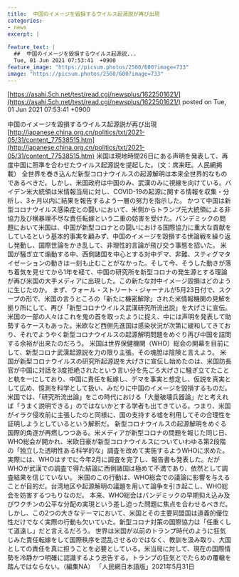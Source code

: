```yaml
---
title:  中国のイメージを毀損するウイルス起源説が再び出現  
categories:
- news
excerpt: |
  
feature_text: |
  ##  中国のイメージを毀損するウイルス起源説...
  Tue, 01 Jun 2021 07:53:41  +0900
feature_image: "https://picsum.photos/2560/600?image=733"
image: "https://picsum.photos/2560/600?image=733"
---
```


[https://asahi.5ch.net/test/read.cgi/newsplus/1622501621/](https://asahi.5ch.net/test/read.cgi/newsplus/1622501621/)
posted on Tue, 01 Jun 2021 07:53:41  +0900

<!--more-->

中国のイメージを毀損するウイルス起源説が再び出現 [http://japanese.china.org.cn/politics/txt/2021-05/31/content_77538515.htm](http://japanese.china.org.cn/politics/txt/2021-05/31/content_77538515.htm) 米国は現地時間26日にある声明を発表して、再度中国に照準を合わせたウイルス起源説を提起した。（文：席来旺。人民網掲載） 全世界を巻き込んだ新型コロナウイルスの起源解明は本来全世界的なものであるべきだ。しかし、米国政府は中国のみ、武漢のみに視線を向けている。バイデン米大統領は米情報当局に対し、COVID-19の起源に関する情報を収集・分析し、3ヶ月以内に結果を報告するよう一層の努力を指示した。 かつて中国は新型コロナウイルス感染症との闘いにおいて、米側からトランプ元大統領による非協力及び横暴理不尽な責任転嫁という二重の妨害を受けた。パンデミックの問題において米国は、中国が新型コロナとの闘いにおける国際協力に重大な貢献をしているという基本的事実を顧みず、中国のイメージを毀損する世論戦を繰り返し発動し、国際世論をかき乱して、非理性的言論が飛び交う事態を招いた。 米国が騒ぎ立て煽動する中、西側諸国を中心とする対中デマ、非難、スティグマタイゼーションの動きは一刻も止むことがなかった。そして今、そうした動きが落ち着気を見せてから1年を経て、中国の研究所を新型コロナの発生源とする理論が再び米国の大手メディアに出現した。この新たな対中イメージ毀損はどのように生じたのか。 まず、ウォール・ストリート・ジャーナルが5月23日付で、スクープの形で、米国の言うところの「新たに機密解除」された米情報機関の見解を拠り所にして、再び「新型コロナウイルス武漢研究所流出説」を大げさに宣伝。米国の一部の人々はこれを鬼の首を取ったように捉え、中には声明を発表して助勢するケースもあった。米欧など西側先進国は感染状況が次第に緩和してきており、それでようやく新型コロナウイルスの起源解明問題をめぐり再び中国を詰問する余裕が出来たのだろう。 米国は世界保健機関（WHO）総会の開幕を目前にして、新型コロナ武漢起源説を力の限り主張。その魂胆は陰険と言えよう。 米国が新型コロナウイルスの研究所起源説を大げさに宣伝し始めたのは、米国防長官が中国に対話を3度拒絶されたという言い分を先ごろ大げさに騒ぎ立てたことと軌を一にしており、中国に責任を転嫁し、デマを事実と想定し、仮説を真実として広め、憶測を科学として扱い、みだりに中国のイメージを毀損するものだ。 米国では、「研究所流出論」をこの時代における「大量破壊兵器論」だと考えれば「うまく説明できる」のではないかとする学者も出てきている。つまり、米国がイラク侵攻前に主張したのと同様に、国の支持する嘘を利用してその合理性を証明しようとしているという解釈だ。 新型コロナウイルスの起源解明をめぐる国際的角逐が再燃しつつある。米メディアが新型コロナの問題を報じた同じ日、WHO総会が開かれ、米欧日豪が新型コロナウイルスについていわゆる第2段階の「独立した透明性ある科学的な」調査を改めて実施するようWHOに求めた。 実際には、WHOはすでに今年2月に調査を完了し、報告書も発表した。だがWHOが武漢での調査で得た結論に西側諸国は極めて不満であり、依然として調査結果を信じていない。 米国のこの行動は、WHO総会での議論に影響を与えることが目的だ。台湾地区や起源解明の議題を用いて論争を引き起こし、WHO総会を妨害するつもりなのだ。 本来、WHO総会はパンデミックの早期抑え込み及びワクチンの公平な分配の実現という差し迫った問題に焦点を合わせるべきだ。しかし、この2つの大きなテーマにおいて、米国とその主要同盟国は道義的優位性だけでなく実際の行動も欠いていた。新型コロナ対策の国際協力は「任重くして道遠し」だと言えるだろう。 世界は米国が以前のトランプ時代のように狂気じみた責任転嫁をして国際秩序を混乱させるのではなく、教訓を汲み取り、大国としての責任を真に担うことを必要としている。米当局に対して、現在の国際情勢を冷静かつ明確に認識するよう忠告する。トランプの狂気とでたらめの覆轍を踏んではならない。（編集NA） 「人民網日本語版」2021年5月31日
